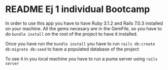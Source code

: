 # README Ej 1 individual Bootcamp

In order to use this app you have to have Ruby 3.1.2 and Rails 7.0.3 installed on your machine. 
All the gems necesary are in the GemFile, so you have to do `bundle install` on the root of the project to have it installed. 

Once you have run the `bundle install` you have to run `rails db:create db:migrate db:seed` to have a populated database of the project

To see it in you local machine you have to run a puma server using `rails server`
